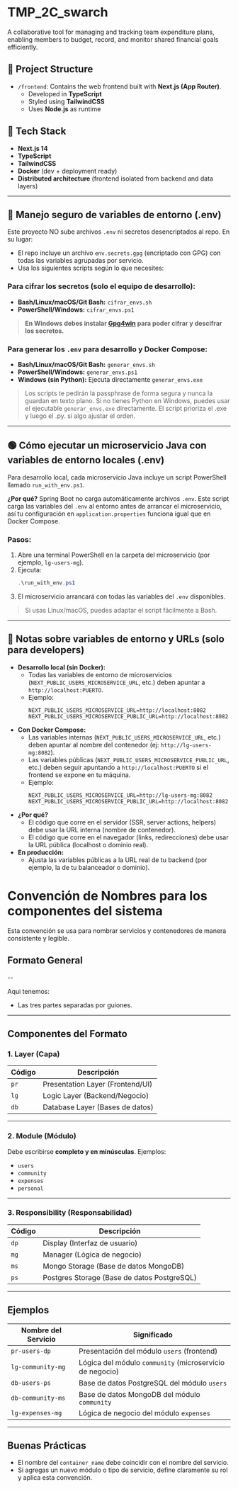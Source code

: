 # TMP_2C_swarch
A collaborative tool for managing and tracking team expenditure plans, enabling members to budget, record, and monitor shared financial goals efficiently.

## 📁 Project Structure

- `/frontend`: Contains the web frontend built with **Next.js (App Router)**.
  - Developed in **TypeScript**
  - Styled using **TailwindCSS**
  - Uses **Node.js** as runtime

## 🚀 Tech Stack

- **Next.js 14**
- **TypeScript**
- **TailwindCSS**
- **Docker** (dev + deployment ready)
- **Distributed architecture** (frontend isolated from backend and data layers)

---

## 🔐 Manejo seguro de variables de entorno (.env)

Este proyecto NO sube archivos `.env` ni secretos desencriptados al repo. En su lugar:

- El repo incluye un archivo `env.secrets.gpg` (encriptado con GPG) con todas las variables agrupadas por servicio.
- Usa los siguientes scripts según lo que necesites:

### Para cifrar los secretos (solo el equipo de desarrollo):
- **Bash/Linux/macOS/Git Bash:** `cifrar_envs.sh`
- **PowerShell/Windows:** `cifrar_envs.ps1`

> **En Windows debes instalar [Gpg4win](https://gpg4win.org/) para poder cifrar y descifrar los secretos.**

### Para generar los `.env` para desarrollo y Docker Compose:
- **Bash/Linux/macOS/Git Bash:** `generar_envs.sh`
- **PowerShell/Windows:** `generar_envs.ps1`
- **Windows (sin Python):** Ejecuta directamente `generar_envs.exe`

> Los scripts te pedirán la passphrase de forma segura y nunca la guardan en texto plano. Si no tienes Python en Windows, puedes usar el ejecutable `generar_envs.exe` directamente. El script prioriza el .exe y luego el .py. si algo ajustar el orden.

---

## 🟢 Cómo ejecutar un microservicio Java con variables de entorno locales (.env)

Para desarrollo local, cada microservicio Java incluye un script PowerShell llamado `run_with_env.ps1`.

**¿Por qué?** Spring Boot no carga automáticamente archivos `.env`. Este script carga las variables del `.env` al entorno antes de arrancar el microservicio, así tu configuración en `application.properties` funciona igual que en Docker Compose.

### Pasos:

1. Abre una terminal PowerShell en la carpeta del microservicio (por ejemplo, `lg-users-mg`).
2. Ejecuta:
   ```powershell
   .\run_with_env.ps1
   ```
3. El microservicio arrancará con todas las variables del `.env` disponibles.

> Si usas Linux/macOS, puedes adaptar el script fácilmente a Bash.

---

## 📝 Notas sobre variables de entorno y URLs (solo para developers)

- **Desarrollo local (sin Docker):**
  - Todas las variables de entorno de microservicios (`NEXT_PUBLIC_USERS_MICROSERVICE_URL`, etc.) deben apuntar a `http://localhost:PUERTO`.
  - Ejemplo:
    ```env
    NEXT_PUBLIC_USERS_MICROSERVICE_URL=http://localhost:8082
    NEXT_PUBLIC_USERS_MICROSERVICE_PUBLIC_URL=http://localhost:8082
    ```
- **Con Docker Compose:**
  - Las variables internas (`NEXT_PUBLIC_USERS_MICROSERVICE_URL`, etc.) deben apuntar al nombre del contenedor (ej: `http://lg-users-mg:8082`).
  - Las variables públicas (`NEXT_PUBLIC_USERS_MICROSERVICE_PUBLIC_URL`, etc.) deben seguir apuntando a `http://localhost:PUERTO` si el frontend se expone en tu máquina.
  - Ejemplo:
    ```env
    NEXT_PUBLIC_USERS_MICROSERVICE_URL=http://lg-users-mg:8082
    NEXT_PUBLIC_USERS_MICROSERVICE_PUBLIC_URL=http://localhost:8082
    ```
- **¿Por qué?**
  - El código que corre en el servidor (SSR, server actions, helpers) debe usar la URL interna (nombre de contenedor).
  - El código que corre en el navegador (links, redirecciones) debe usar la URL pública (localhost o dominio real).
- **En producción:**
  - Ajusta las variables públicas a la URL real de tu backend (por ejemplo, la de tu balanceador o dominio).

# Convención de Nombres para los componentes del sistema

Esta convención se usa para nombrar servicios y contenedores de manera consistente y legible.

## Formato General

<layer>-<module>-<responsibility>

Aqui tenemos:
  
- Las tres partes  separadas por guiones.

---

## Componentes del Formato

### 1. **Layer** (Capa)

| Código | Descripción       |
|--------|-------------------|
| `pr`   | Presentation Layer (Frontend/UI) |
| `lg`   | Logic Layer (Backend/Negocio)    |
| `db`   | Database Layer (Bases de datos)  |

---

### 2. **Module** (Módulo)

Debe escribirse **completo y en minúsculas**. Ejemplos:

- `users`
- `community`
- `expenses`
- `personal`

---

### 3. **Responsibility** (Responsabilidad)

| Código | Descripción                           |
|--------|---------------------------------------|
| `dp`   | Display (Interfaz de usuario)         |
| `mg`   | Manager (Lógica de negocio)           |
| `ms`   | Mongo Storage (Base de datos MongoDB) |
| `ps`   | Postgres Storage (Base de datos PostgreSQL) |

---

## Ejemplos

| Nombre del Servicio    | Significado                                                  |
|------------------------|--------------------------------------------------------------|
| `pr-users-dp`          | Presentación del módulo `users` (frontend)                   |
| `lg-community-mg`      | Lógica del módulo `community` (microservicio de negocio)     |
| `db-users-ps`          | Base de datos PostgreSQL del módulo `users`                 |
| `db-community-ms`      | Base de datos MongoDB del módulo `community`                |
| `lg-expenses-mg`       | Lógica de negocio del módulo `expenses`                     |

---

## Buenas Prácticas

- El nombre del `container_name` debe coincidir con el nombre del servicio.
- Si agregas un nuevo módulo o tipo de servicio, define claramente su rol y aplica esta convención.
